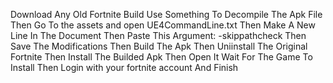 Download Any Old Fortnite Build
Use Something To Decompile The Apk File
Then Go To the assets and open UE4CommandLine.txt
Then Make A New Line In The Document
Then Paste This Argument: -skippathcheck
Then Save The Modifications
Then Build The Apk
Then Uniinstall The Original Fortnite
Then Install The Builded Apk
Then Open It
Wait For The Game To Install
Then Login with your fortnite account
And Finish



